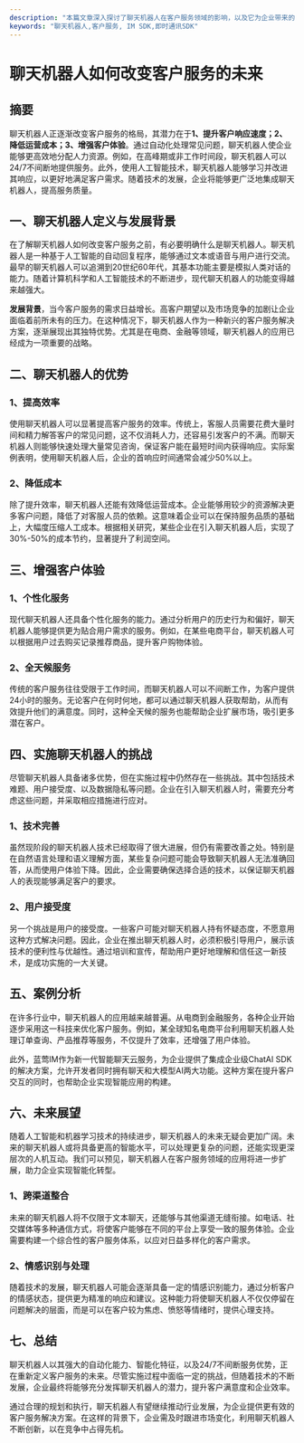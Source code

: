 ```yaml
---
description: "本篇文章深入探讨了聊天机器人在客户服务领域的影响，以及它为企业带来的效率提升和客户满意度增加。"
keywords: "聊天机器人,客户服务, IM SDK,即时通讯SDK"
---
```

# 聊天机器人如何改变客户服务的未来

## 摘要

聊天机器人正逐渐改变客户服务的格局，其潜力在于**1、提升客户响应速度；2、降低运营成本；3、增强客户体验**。通过自动化处理常见问题，聊天机器人使企业能够更高效地分配人力资源。例如，在高峰期或非工作时间段，聊天机器人可以24/7不间断地提供服务。此外，使用人工智能技术，聊天机器人能够学习并改进其响应，以更好地满足客户需求。随着技术的发展，企业将能够更广泛地集成聊天机器人，提高服务质量。

## 一、聊天机器人定义与发展背景

在了解聊天机器人如何改变客户服务之前，有必要明确什么是聊天机器人。聊天机器人是一种基于人工智能的自动回复程序，能够通过文本或语音与用户进行交流。最早的聊天机器人可以追溯到20世纪60年代，其基本功能主要是模拟人类对话的能力。随着计算机科学和人工智能技术的不断进步，现代聊天机器人的功能变得越来越强大。

**发展背景**，当今客户服务的需求日益增长。高客户期望以及市场竞争的加剧让企业面临着前所未有的压力。在这种情况下，聊天机器人作为一种新兴的客户服务解决方案，逐渐展现出其独特优势。尤其是在电商、金融等领域，聊天机器人的应用已经成为一项重要的战略。

## 二、聊天机器人的优势

### 1、提高效率

使用聊天机器人可以显著提高客户服务的效率。传统上，客服人员需要花费大量时间和精力解答客户的常见问题，这不仅消耗人力，还容易引发客户的不满。而聊天机器人则能够快速处理大量常见咨询，保证客户能在最短时间内获得响应。实际案例表明，使用聊天机器人后，企业的首响应时间通常会减少50%以上。

### 2、降低成本

除了提升效率，聊天机器人还能有效降低运营成本。企业能够用较少的资源解决更多客户问题，降低了对客服人员的依赖。这意味着企业可以在保持服务品质的基础上，大幅度压缩人工成本。根据相关研究，某些企业在引入聊天机器人后，实现了30%-50%的成本节约，显著提升了利润空间。

## 三、增强客户体验

### 1、个性化服务

现代聊天机器人还具备个性化服务的能力。通过分析用户的历史行为和偏好，聊天机器人能够提供更为贴合用户需求的服务。例如，在某些电商平台，聊天机器人可以根据用户过去购买记录推荐商品，提升客户购物体验。

### 2、全天候服务

传统的客户服务往往受限于工作时间，而聊天机器人可以不间断工作，为客户提供24小时的服务。无论客户在何时何地，都可以通过聊天机器人获取帮助，从而有效提升他们的满意度。同时，这种全天候的服务也能帮助企业扩展市场，吸引更多潜在客户。

## 四、实施聊天机器人的挑战

尽管聊天机器人具备诸多优势，但在实施过程中仍然存在一些挑战。其中包括技术难题、用户接受度、以及数据隐私等问题。企业在引入聊天机器人时，需要充分考虑这些问题，并采取相应措施进行应对。

### 1、技术完善

虽然现阶段的聊天机器人技术已经取得了很大进展，但仍有需要改善之处。特别是在自然语言处理和语义理解方面，某些复杂问题可能会导致聊天机器人无法准确回答，从而使用户体验下降。因此，企业需要确保选择合适的技术，以保证聊天机器人的表现能够满足客户的要求。

### 2、用户接受度

另一个挑战是用户的接受度。一些客户可能对聊天机器人持有怀疑态度，不愿意用这种方式解决问题。因此，企业在推出聊天机器人时，必须积极引导用户，展示该技术的便利性与优越性。通过培训和宣传，帮助用户更好地理解和信任这一新技术，是成功实施的一大关键。

## 五、案例分析

在许多行业中，聊天机器人的应用越来越普遍。从电商到金融服务，各种企业开始逐步采用这一科技来优化客户服务。例如，某全球知名电商平台利用聊天机器人处理订单查询、产品推荐等服务，不仅提升了效率，还增强了用户体验。

此外，蓝莺IM作为新一代智能聊天云服务，为企业提供了集成企业级ChatAI SDK的解决方案，允许开发者同时拥有聊天和大模型AI两大功能。这种方案在提升客户交互的同时，也帮助企业实现智能应用的构建。

## 六、未来展望

随着人工智能和机器学习技术的持续进步，聊天机器人的未来无疑会更加广阔。未来的聊天机器人或将具备更高的智能水平，可以处理更复杂的问题，还能实现更深层次的人机互动。我们可以预见，聊天机器人在客户服务领域的应用将进一步扩展，助力企业实现智能化转型。

### 1、跨渠道整合

未来的聊天机器人将不仅限于文本聊天，还能够与其他渠道无缝衔接。如电话、社交媒体等多种通信方式，将使客户能够在不同的平台上享受一致的服务体验。企业需要构建一个综合性的客户服务体系，以应对日益多样化的客户需求。

### 2、情感识别与处理

随着技术的发展，聊天机器人可能会逐渐具备一定的情感识别能力，通过分析客户的情感状态，提供更为精准的响应和建议。这种能力将使聊天机器人不仅仅停留在问题解决的层面，而是可以在客户较为焦虑、愤怒等情绪时，提供心理支持。

## 七、总结

聊天机器人以其强大的自动化能力、智能化特征，以及24/7不间断服务优势，正在重新定义客户服务的未来。尽管实施过程中面临一定的挑战，但随着技术的不断发展，企业最终将能够充分发挥聊天机器人的潜力，提升客户满意度和企业效率。

通过合理的规划和执行，聊天机器人有望继续推动行业发展，为企业提供更有效的客户服务解决方案。在这样的背景下，企业需及时跟进市场变化，利用聊天机器人不断创新，以在竞争中占得先机。
